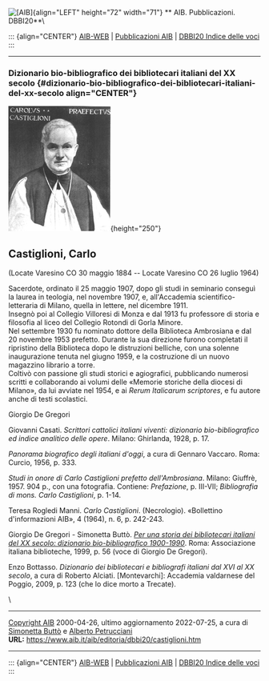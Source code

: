 ![\[AIB\]](/aib/wi/aibv72.gif){align="LEFT" height="72" width="71"}
** AIB. Pubblicazioni. DBBI20**\

::: {align="CENTER"}
[AIB-WEB](/) \| [Pubblicazioni AIB](/pubblicazioni/) \| [DBBI20 Indice
delle voci](dbbi20.htm)
:::

------------------------------------------------------------------------

### Dizionario bio-bibliografico dei bibliotecari italiani del XX secolo {#dizionario-bio-bibliografico-dei-bibliotecari-italiani-del-xx-secolo align="CENTER"}

![\[Ritratto\]](castiglioni.jpg){height="250"}

## Castiglioni, Carlo

(Locate Varesino CO 30 maggio 1884 -- Locate Varesino CO 26 luglio 1964)

Sacerdote, ordinato il 25 maggio 1907, dopo gli studi in seminario
conseguì la laurea in teologia, nel novembre 1907, e, all\'Accademia
scientifico-letteraria di Milano, quella in lettere, nel dicembre 1911.\
Insegnò poi al Collegio Villoresi di Monza e dal 1913 fu professore di
storia e filosofia al liceo del Collegio Rotondi di Gorla Minore.\
Nel settembre 1930 fu nominato dottore della Biblioteca Ambrosiana e dal
20 novembre 1953 prefetto. Durante la sua direzione furono completati il
ripristino della Biblioteca dopo le distruzioni belliche, con una
solenne inaugurazione tenuta nel giugno 1959, e la costruzione di un
nuovo magazzino librario a torre.\
Coltivò con passione gli studi storici e agiografici, pubblicando
numerosi scritti e collaborando ai volumi delle «Memorie storiche della
diocesi di Milano», da lui avviate nel 1954, e ai *Rerum Italicarum
scriptores*, e fu autore anche di testi scolastici.

Giorgio De Gregori

Giovanni Casati. *Scrittori cattolici italiani viventi: dizionario
bio-bibliografico ed indice analitico delle opere*. Milano: Ghirlanda,
1928, p. 17.

*Panorama biografico degli italiani d\'oggi*, a cura di Gennaro Vaccaro.
Roma: Curcio, 1956, p. 333.

*Studi in onore di Carlo Castiglioni prefetto dell\'Ambrosiana*. Milano:
Giuffrè, 1957. 904 p., con una fotografia. Contiene: *Prefazione*, p.
III-VII; *Bibliografia di mons. Carlo Castiglioni*, p. 1-14.

Teresa Rogledi Manni. *Carlo Castiglioni*. (Necrologio). «Bollettino
d\'informazioni AIB», 4 (1964), n. 6, p. 242-243.

Giorgio De Gregori - Simonetta Buttò. [*Per una storia dei bibliotecari
italiani del XX secolo: dizionario bio-bibliografico
1900-1990*](/aib/editoria/pub065.htm). Roma: Associazione italiana
biblioteche, 1999, p. 56 (voce di Giorgio De Gregori).

Enzo Bottasso. *Dizionario dei bibliotecari e bibliografi italiani dal
XVI al XX secolo*, a cura di Roberto Alciati. \[Montevarchi\]: Accademia
valdarnese del Poggio, 2009, p. 123 (che lo dice morto a Trecate).

\

------------------------------------------------------------------------

[Copyright AIB](/su-questo-sito/dichiarazione-di-copyright-aib-web/)
2000-04-26, ultimo aggiornamento 2022-07-25, a cura di [Simonetta
Buttò](/aib/redazione3.htm) e [Alberto
Petrucciani](/su-questo-sito/redazione-aib-web/)\
**URL:** https://www.aib.it/aib/editoria/dbbi20/castiglioni.htm

------------------------------------------------------------------------

::: {align="CENTER"}
[AIB-WEB](/) \| [Pubblicazioni AIB](/pubblicazioni/) \| [DBBI20 Indice
delle voci](dbbi20.htm)
:::
